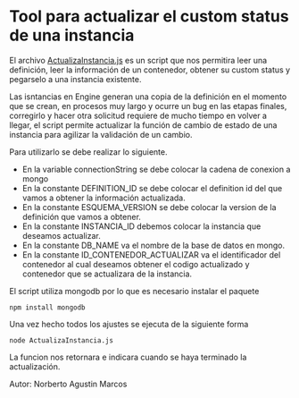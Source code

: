 # Tool para actualizar el custom status de una instancia

El archivo [ActualizaInstancia.js](ActualizaInstancia.js) es un script que nos permitira leer una definición, leer la información de un contenedor, obtener su custom status y pegarselo a una instancia existente.

Las isntancias en Engine generan una copia de la definición en el momento que se crean, en procesos muy largo y ocurre un bug en las etapas finales, corregirlo y hacer otra solicitud requiere de mucho tiempo en volver a llegar, el script permite actualizar la función de cambio de estado de una instancia para agilizar la validación de un cambio.

Para utilizarlo se debe realizar lo siguiente.

* En la variable connectionString se debe colocar la cadena de conexion a mongo
* En la constante DEFINITION_ID se debe colocar el definition id del que vamos a obtener la información actualizada.
* En la constante ESQUEMA_VERSION se debe colocar la version de la definición que vamos a obtener.
* En la constante INSTANCIA_ID debemos colocar la instancia que deseamos actualizar.
* En la constante DB_NAME va el nombre de la base de datos en mongo.
* En la constante ID_CONTENEDOR_ACTUALIZAR va el identificador del contenedor al cual deseamos obtener el codigo actualizado y contenedor que se actualizara de la instancia.

El script utiliza mongodb por lo que es necesario instalar el paquete

```
npm install mongodb
```

Una vez hecho todos los ajustes se ejecuta de la siguiente forma

```
node ActualizaInstancia.js
```

La funcion nos retornara e indicara cuando se haya terminado la actualización.

Autor: Norberto Agustin Marcos
